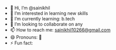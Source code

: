 - 👋 Hi, I’m @sainikhil
- 👀 I’m interested in learning new skills
- 🌱 I’m currently learning: b.tech
- 💞️ I’m looking to collaborate on any 
- 📫 How to reach me: sainikhil10266@gmail.com
- 😄 Pronouns: 🤔
- ⚡ Fun fact: 

<!---
sainikhil1930/sainikhil1930 is a ✨ special ✨ repository because its `README.md` (this file) appears on your GitHub profile.
You can click the Preview link to take a look at your changes.
--->
